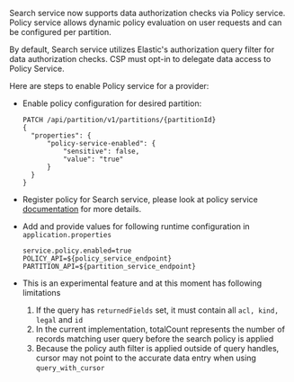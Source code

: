 Search service now supports data authorization checks via Policy service. Policy service allows dynamic policy evaluation on user requests and can
be configured per partition. 

By default, Search service utilizes Elastic's authorization query filter for data authorization checks. CSP must opt-in to delegate data access to Policy Service.      

Here are steps to enable Policy service for a provider:

- Enable policy configuration for desired partition:
  ```
  PATCH /api/partition/v1/partitions/{partitionId}
  {
    "properties": {
        "policy-service-enabled": {
            "sensitive": false,
            "value": "true"
        }
    }
  }
  ```

- Register policy for Search service, please look at policy service [documentation](https://community.opengroup.org/osdu/platform/security-and-compliance/policy#add-policy) for more details.  

- Add and provide values for following runtime configuration in `application.properties`
  ```
  service.policy.enabled=true
  POLICY_API=${policy_service_endpoint}
  PARTITION_API=${partition_service_endpoint}
  ```
  
- This is an experimental feature and at this moment has following limitations
    1. If the query has `returnedFields` set, it must contain all `acl, kind, legal` and `id`
    2. In the current implementation, totalCount represents the number of records matching user query before the search policy is applied
    3. Because the policy auth filter is applied outside of query handles, cursor may not point to the accurate data entry when using `query_with_cursor`